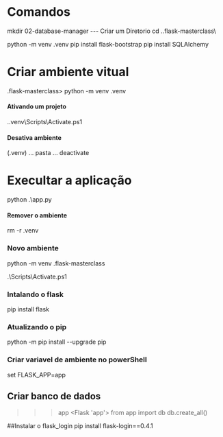 # Comandos 
 mkdir 02-database-manager --- Criar um Diretorio
 cd .\.flask-masterclass\

 python -m venv .venv
 pip install flask-bootstrap
 pip install SQLAlchemy
 
 # Criar ambiente vitual
.flask-masterclass> python -m venv .venv

#### Ativando um projeto
 .\.venv\Scripts\Activate.ps1
 
#### Desativa ambiente
(.venv) ... pasta ... deactivate

# Execultar a aplicação
 python .\app.py

#### Remover o ambiente
 rm -r .venv
 

### Novo ambiente
  python -m venv .flask-masterclass
  
 .\Scripts\Activate.ps1   

### Intalando o flask
pip install flask

### Atualizando o pip
python -m pip install --upgrade pip

### Criar variavel de ambiente no powerShell
set FLASK_APP=app 

## Criar banco de dados
>>> app
<Flask 'app'>
>>> from app import db
>>> db.create_all()

##Instalar o flask_login
pip install flask-login==0.4.1   


